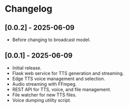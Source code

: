 # Changelog

## [0.0.2] - 2025-06-09
- Before changing to broadcast model.

## [0.0.1] - 2025-06-09
- Initial release.
- Flask web service for TTS generation and streaming.
- Edge TTS voice management and selection.
- Audio streaming with FFmpeg.
- REST API for TTS, voice, and file management.
- File watcher for new TTS files.
- Voice dumping utility script.